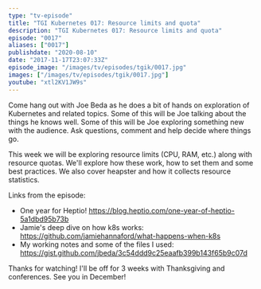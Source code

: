 ```yaml
---
type: "tv-episode"
title: "TGI Kubernetes 017: Resource limits and quota"
description: "TGI Kubernetes 017: Resource limits and quota"
episode: "0017"
aliases: ["0017"]
publishdate: "2020-08-10"
date: "2017-11-17T23:07:33Z"
episode_image: "/images/tv/episodes/tgik/0017.jpg"
images: ["/images/tv/episodes/tgik/0017.jpg"]
youtube: "xtl2KV1JW9s"
---
```


Come hang out with Joe Beda as he does a bit of hands on exploration of Kubernetes and related topics. Some of this will be Joe talking about the things he knows well. Some of this will be Joe exploring something new with the audience. Ask questions, comment and help decide where things go.

This week we will be exploring resource limits (CPU, RAM, etc.) along with resource quotas. We&#39;ll explore how these work, how to set them and some best practices.  We also cover heapster and how it collects resource statistics.

Links from the episode:
* One year for Heptio! https://blog.heptio.com/one-year-of-heptio-5a1dbd95b73b
* Jamie&#39;s deep dive on how k8s works: https://github.com/jamiehannaford/what-happens-when-k8s
* My working notes and some of the files I used: https://gist.github.com/jbeda/3c54ddd9c25eaafb399b143f65b9c07d

Thanks for watching!  I&#39;ll be off for 3 weeks with Thanksgiving and conferences.  See you in December!

